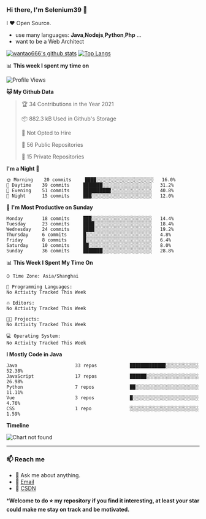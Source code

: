 ### Hi there, I'm Selenium39 👋

<!--
**wantao666/wantao666** is a ✨ _special_ ✨ repository because its `README.md` (this file) appears on your GitHub profile.

Here are some ideas to get you started:

- 🔭 I’m currently working on ...
- 🌱 I’m currently learning ...
- 👯 I’m looking to collaborate on ...
- 🤔 I’m looking for help with ...
- 💬 Ask me about ...
- 📫 How to reach me: ...
- 😄 Pronouns: ...
- ⚡ Fun fact: ...
-->

I ❤ Open Source.

* use many languages: **Java**,**Nodejs**,**Python**,**Php** ...
* want to be a Web Architect


[![wantao666's github stats](https://github-readme-stats.vercel.app/api?username=wantao666&count_private=true&show_icons=true&line_height=40)](https://github.com/anuraghazra/github-readme-stats)
[![Top Langs](https://github-readme-stats.vercel.app/api/top-langs/?username=wantao666&count_private=true&line_height=40)](https://github.com/anuraghazra/github-readme-stats)

📊 **This week I spent my time on**
<!--START_SECTION:waka-->
![Profile Views](http://img.shields.io/badge/Profile%20Views-31-blue)

**🐱 My Github Data** 

> 🏆 34 Contributions in the Year 2021
 > 
> 📦 882.3 kB Used in Github's Storage 
 > 
> 🚫 Not Opted to Hire
 > 
> 📜 56 Public Repositories 
 > 
> 🔑 15 Private Repositories  
 > 
**I'm a Night 🦉** 

```text
🌞 Morning    20 commits     ████░░░░░░░░░░░░░░░░░░░░░   16.0% 
🌆 Daytime    39 commits     ███████░░░░░░░░░░░░░░░░░░   31.2% 
🌃 Evening    51 commits     ██████████░░░░░░░░░░░░░░░   40.8% 
🌙 Night      15 commits     ███░░░░░░░░░░░░░░░░░░░░░░   12.0%

```
📅 **I'm Most Productive on Sunday** 

```text
Monday       18 commits     ███░░░░░░░░░░░░░░░░░░░░░░   14.4% 
Tuesday      23 commits     ████░░░░░░░░░░░░░░░░░░░░░   18.4% 
Wednesday    24 commits     ████░░░░░░░░░░░░░░░░░░░░░   19.2% 
Thursday     6 commits      █░░░░░░░░░░░░░░░░░░░░░░░░   4.8% 
Friday       8 commits      █░░░░░░░░░░░░░░░░░░░░░░░░   6.4% 
Saturday     10 commits     ██░░░░░░░░░░░░░░░░░░░░░░░   8.0% 
Sunday       36 commits     ███████░░░░░░░░░░░░░░░░░░   28.8%

```


📊 **This Week I Spent My Time On** 

```text
⌚︎ Time Zone: Asia/Shanghai

💬 Programming Languages: 
No Activity Tracked This Week

🔥 Editors: 
No Activity Tracked This Week

🐱‍💻 Projects: 
No Activity Tracked This Week

💻 Operating System: 
No Activity Tracked This Week

```

**I Mostly Code in Java** 

```text
Java                     33 repos            █████████████░░░░░░░░░░░░   52.38% 
JavaScript               17 repos            ██████░░░░░░░░░░░░░░░░░░░   26.98% 
Python                   7 repos             ██░░░░░░░░░░░░░░░░░░░░░░░   11.11% 
Vue                      3 repos             █░░░░░░░░░░░░░░░░░░░░░░░░   4.76% 
CSS                      1 repo              ░░░░░░░░░░░░░░░░░░░░░░░░░   1.59%

```


**Timeline**

![Chart not found](https://raw.githubusercontent.com/wantao666/wantao666/main/charts/bar_graph.png) 


<!--END_SECTION:waka-->

***

### 📫 Reach me 

- 💬 Ask me about anything.
- 📧 <a href="mailto:896585122@qq.com">Email</a>
- 📖 <a href = "https://blog.csdn.net/qq_45453266">CSDN</a>

***Welcome to do ⭐ my repository if you find it interesting, at least your star could make me stay on track and be motivated.**

